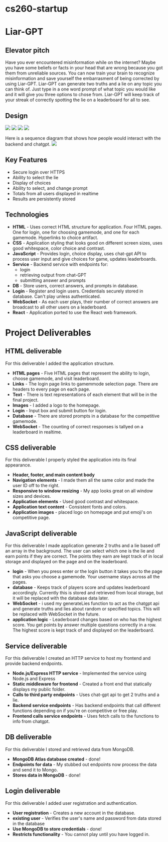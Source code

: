 # cs260-startup

# **Liar-GPT**

## **Elevator pitch**
Have you ever encountered misinformation while on the internet? Maybe you have some beliefs or facts in your head that are wrong because you got them from unreliable sources. You can now train your brain to recognize misinformation and save yourself the embarrasment of being corrected by using Liar-GPT. Liar-GPT can generate two truths and a lie on any topic you can think of. Just type in a one word prompt of what topic you would like and it will give you three options to chose from. Liar-GPT will keep track of your streak of correctly spotting the lie on a leaderboard for all to see. 

## **Design**

![](/assets/260login.png)
![](/assets/260choose.png)
![](/assets/260prompt.png)
![](/assets/260competitive.png)

Here is a sequence diagram that shows how people would interact with the backend and chatgpt.
![](/assets//260server.png)

## **Key Features**
- Secure login over HTTPS
- Ability to select the lie
- Display of choices
- Ability to select, and change prompt
- Totals from all users displayed in realtime
- Results are persistently stored

## **Technologies**
- **HTML** - Uses correct HTML structure for application. Four HTML pages. One for login, one for choosing gamemode, and one for each gamemode. Hyperlinks to choice artifact.
- **CSS** - Application styling that looks good on different screen sizes, uses good whitespace, color choice and contrast.
- **JavaScript** - Provides login, choice display, uses chat-gpt API to process user input and give choices for game, updates leaderboards.
- **Service** - Backend service with endpoints for:
    - login
    - retrieving output from chat-GPT
    - submitting answer and prompts
- **DB** - Store users, correct answers, and prompts in database.
- **Login** - Register and login users. Credentials securely stored in database. Can't play unless authenticated.
- **WebSocket** - As each user plays, their number of correct answers are broadcast to all other users on a leaderboard.
- **React** - Application ported to use the React web framework.

# Project Deliverables

## HTML deliverable

For this deliverable I added the application structure.

- **HTML pages** - Five HTML pages that represent the ability to login, choose gamemode, and visit leaderboard.
- **Links** - The login page links to gamemmode selection page. There are headers to every page on each page.
- **Text** - There is text representations of each element that will be in the final project.
- **Images** - I added a logo to the homepage.
- **Login** - Input box and submit button for login.
- **Database** - There are stored prompts in a database for the competitive gamemode.
- **WebSocket** - The counting of correct responses is tallyed on a leaderboard in realtime.

## CSS deliverable

For this deliverable I properly styled the application into its final appearance.

- **Header, footer, and main content body**
- **Navigation elements** - I made them all the same color and made the user ID off to the right. 
- **Responsive to window resizing** - My app looks great on all window sizes and devices.
- **Application elements** - Used good contrast and whitespace.
- **Application text content** - Consistent fonts and colors.
- **Application images** - placed logo on homepage and put emoji's on competitive page.

## JavaScript deliverable

For this deliverable I made application generate 2 truths and a lie based off an array in the background. The user can select which one is the lie and earn points if they are correct. The points they earn are kept track of in local storage and displayed on the page and on the leaderboard.

- **login** - When you press enter or the login button it takes you to the page that asks you choose a gamemode. Your username stays across all the pages.
- **database** - Keeps track of players score and updates leaderboard accordingly. Currently this is stored and retrieved from local storage, but it will be replaced with the database data later.
- **WebSocket** - i used my generateLies function to act as the chatgpt api and generate truths and lies about random or specified topics. This will be replaced with WebSocket in the future.
- **application logic** - Leaderboard changes based on who has the highest score. You get points by answer multiple questions correctly in a row. The highest score is kept track of and displayed on the leaderboard. 

## Service deliverable

For this deliverable I created an HTTP service to host my frontend and provide backend endpoints.

- **Node.js/Express HTTP service** - Implemented the service using Node.js and Express
- **Static middleware for frontend** - Created a front end that statically displays my public folder.
- **Calls to third party endpoints** - Uses chat-gpt api to get 2 truths and a lie. 
- **Backend service endpoints** - Has backend endpoints that call different functions depending on if you're on competitive or free play.
- **Frontend calls service endpoints** - Uses fetch calls to the functions to info from chatgpt.

## DB deliverable

For this deliverable I stored and retrieved data from MongoDB.

- **MongoDB Atlas database created** - done!
- **Endpoints for data** - My stubbed out endpoints now process the data and send it to Mongo.
- **Stores data in MongoDB** - done!

## Login deliverable

For this deliverable I added user registration and authentication.

- **User registration** - Creates a new account in the database.
- **existing user** - Verifies the user's name and password from data stored in the database
- **Use MongoDB to store credentials** - done!
- **Restricts functionality** - You cannot play until you have logged in.

